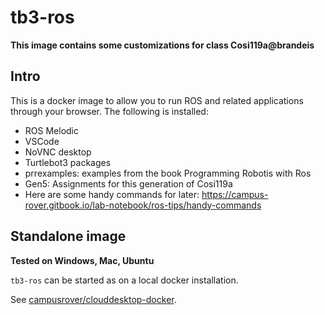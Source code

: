 # tb3-ros

**This image contains some customizations for class Cosi119a@brandeis**

## Intro

This is a docker image to allow you to run ROS and related applications through your browser. The following is installed:

* ROS Melodic
* VSCode
* NoVNC desktop
* Turtlebot3 packages
* prrexamples: examples from the book Programming Robotis with Ros
* Gen5: Assignments for this generation of Cosi119a
* Here are some handy commands for later: https://campus-rover.gitbook.io/lab-notebook/ros-tips/handy-commands

## Standalone image

**Tested on Windows, Mac, Ubuntu**

`tb3-ros` can be started as on a local docker installation.

See [campusrover/clouddesktop-docker](https://github.com/campusrover/clouddesktop-docker).
